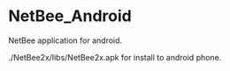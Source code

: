 NetBee_Android
==============

NetBee application for android.

./NetBee2x/libs/NetBee2x.apk for install to android phone.
